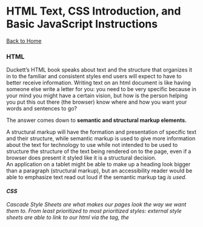 # HTML Text, CSS Introduction, and Basic JavaScript Instructions

[Back to Home](https://rizo85.github.io/reading-notes/)

### HTML
Duckett’s HTML book speaks about text and the structure that organizes it in to the familiar and consistent styles end users will expect to have to better receive information.
Writing text on an html document is like having someone else write a letter for you: you need to be very specific because in your mind you might have a certain vision, but how is the person helping you put this out there (the browser) know where and how you want your words and sentences to go?

The answer comes down to **semantic and structural markup elements.** 

A structural markup will have the formation and presentation of specific text and their structure, while semantic markup is used to give more information about the text for technology to use while not intended to be used to structure the structure of the text being rendered on to the page, even if a browser does present it styled like it is a structural decision.  
An application on a tablet might be able to make up a heading look bigger than a paragraph (structural markup), but an accessibility reader would be able to emphasize text read out loud if the semantic markup tag <em> is used.

#### CSS

Cascade Style Sheets are what makes our pages look the way we want them to. 
From least prioritized to most prioritized styles: external style sheets are able to link to our html via the <Link> tag, the <style> tag references internal style sheets that can overwrite the linked external styles, and the inline styles are overwriting anything else but must be changed manually at great time consumption if the whole page is getting a style makeover.

While it seems that the html is being restructured when padding or margins, font-size and word spacing, and line height and text alignment, the changes are only visual, and the information on the page can either be more successful at engaging users if used correctly.

Rules of CSS styles are created between the selectors of the html elements targeted and the attributes that are to be changed within the specific targets. 
If the selectors and the syntax is not correct the styles will not render, and if the style attributes are not carefully calibrated to the end user’s screen, it could cause the information not render completely or at all.     

#### Javascript

**JS** tells our web aplications how to conduct operations within a certain set of instructions.

The <script> tag tells the HTML we have a javascript program that can be called on the document. The <link> tag can also be used to reference an external file dedicated to javascript. This separation between HTML and the JS is desirable so that we have modularizing between the two parts of our web builds and don’t have to worry about creating a problem that would render both the html and js of a given page unusable at the same time. 

When it comes to js, creating a flowchart is a way to understand how our code will navigate thru each given instruction of a program from start to finish. This makes it so that each fork on the process of the instructions of an application are addressed, and so every interaction will lead on to a predefined outcome. 

Several data structures are available in js for us to manipulate and compare information sotred in to variables. Once the variables are defined we can sort thru them and filter results with loops to reach desired interactions:
- We can use loops to sort variables.
- We can take html input and turn them in to variables. 
- We can take a collection of data and filter it using loops and operators.

[Back to Home](https://rizo85.github.io/reading-notes/)
